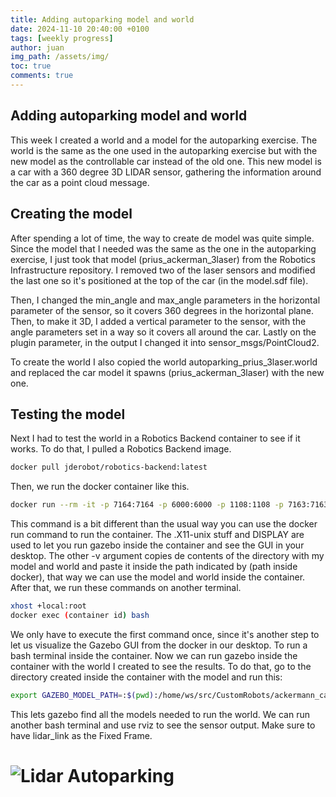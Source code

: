 ```yaml
---
title: Adding autoparking model and world
date: 2024-11-10 20:40:00 +0100
tags: [weekly progress]
author: juan
img_path: /assets/img/
toc: true
comments: true
---
```


## Adding autoparking model and world

This week I created a world and a model for the autoparking exercise. The world is the same as the one used in the autoparking exercise but with the new model as the controllable car instead of the old one. This new model is a car with a 360 degree 3D LIDAR sensor, gathering the information around the car as a point cloud message.

## Creating the model

After spending a lot of time, the way to create de model was quite simple. Since the model that I needed was the same as the one in the autoparking exercise, I just took that model (prius_ackerman_3laser) from the Robotics Infrastructure repository. I removed two of the laser sensors and modified the last one so it's positioned at the top of the car (in the model.sdf file).

Then, I changed the min_angle and max_angle parameters in the horizontal parameter of the sensor, so it covers 360 degrees in the horizontal plane. Then, to make it 3D, I added a vertical parameter to the sensor, with the angle parameters set in a way so it covers all around the car.
Lastly on the plugin parameter, in the output I changed it into sensor_msgs/PointCloud2.

To create the world I also copied the world autoparking_prius_3laser.world and replaced the car model it spawns (prius_ackerman_3laser) with the new one.

## Testing the model

Next I had to test the world in a Robotics Backend container to see if it works. To do that, I pulled a Robotics Backend image.

```bash
docker pull jderobot/robotics-backend:latest
```

Then, we run the docker container like this.

```bash
docker run --rm -it -p 7164:7164 -p 6000:6000 -p 1108:1108 -p 7163:7163 -v /tmp/.X11-unix:/tmp/.X11-unix -e DISPLAY=$DISPLAY -v (path to directory with model and world):(path inside docker) jderobot/robotics-backend
```

This command is a bit different than the usual way you can use the docker run command to run the container. The .X11-unix stuff and DISPLAY are used to let you run gazebo inside the container and see the GUI in your desktop. The other -v argument copies de contents of the directory with my model and world and paste it inside the path indicated by (path inside docker), that way we can use the model and world inside the container.
After that, we run these commands on another terminal.

```bash
xhost +local:root
docker exec (container id) bash
```

We only have to execute the first command once, since it's another step to let us visualize the Gazebo GUI from the docker in our desktop.
To run a bash terminal inside the container. Now we can run gazebo inside the container with the world I created to see the results. To do that, go to the directory created inside the container with the model and run this:

```bash
export GAZEBO_MODEL_PATH=:$(pwd):/home/ws/src/CustomRobots/ackermann_cars/models:/home/ws/src/CustomRobots/autoparking/models:/home/ws/src/CustomRobots/car_junction/models
```

This lets gazebo find all the models needed to run the world.
We can run another bash terminal and use rviz to see the sensor output. Make sure to have lidar_link as the Fixed Frame.

# <img src="lidar_autoparking.png" alt="Lidar Autoparking">